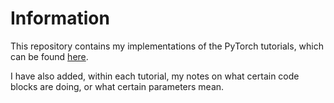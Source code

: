 # Information

This repository contains my implementations of the PyTorch tutorials, which can be found [here](https://pytorch.org/tutorials/).

I have also added, within each tutorial, my notes on what certain code blocks are doing, or what certain parameters mean.
